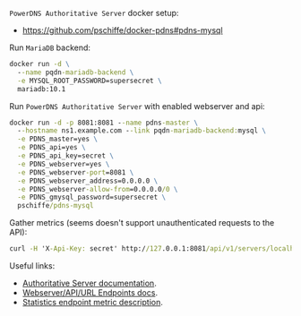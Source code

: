 `PowerDNS Authoritative Server` docker setup:

- https://github.com/pschiffe/docker-pdns#pdns-mysql

Run `MariaDB` backend:

```cmd
docker run -d \
  --name pqdn-mariadb-backend \
  -e MYSQL_ROOT_PASSWORD=supersecret \
  mariadb:10.1
```

Run `PowerDNS Authoritative Server` with enabled webserver and api:

```cmd
docker run -d -p 8081:8081 --name pdns-master \
  --hostname ns1.example.com --link pqdn-mariadb-backend:mysql \
  -e PDNS_master=yes \
  -e PDNS_api=yes \
  -e PDNS_api_key=secret \
  -e PDNS_webserver=yes \
  -e PDNS_webserver-port=8081 \
  -e PDNS_webserver_address=0.0.0.0 \
  -e PDNS_webserver-allow-from=0.0.0.0/0 \
  -e PDNS_gmysql_password=supersecret \
  pschiffe/pdns-mysql
```

Gather metrics (seems doesn't support unauthenticated requests to the API):

```cmd
curl -H 'X-Api-Key: secret' http://127.0.0.1:8081/api/v1/servers/localhost/statistics
```

Useful links:

- [Authoritative Server documentation](https://doc.powerdns.com/authoritative/).
- [Webserver/API/URL Endpoints docs](https://doc.powerdns.com/authoritative/http-api/index.html).
- [Statistics endpoint metric description](https://doc.powerdns.com/authoritative/http-api/statistics.html).
